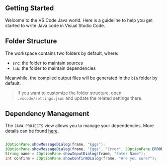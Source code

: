 ## Getting Started

Welcome to the VS Code Java world. Here is a guideline to help you get started to write Java code in Visual Studio Code.

## Folder Structure

The workspace contains two folders by default, where:

- `src`: the folder to maintain sources
- `lib`: the folder to maintain dependencies

Meanwhile, the compiled output files will be generated in the `bin` folder by default.

> If you want to customize the folder structure, open `.vscode/settings.json` and update the related settings there.

## Dependency Management

The `JAVA PROJECTS` view allows you to manage your dependencies. More details can be found [here](https://github.com/microsoft/vscode-java-dependency#manage-dependencies).

```java

JOptionPane.showMessageDialog(frame, "Eggs");
JOptionPane.showMessageDialog(frame, "Eggs", "Error", JOptionPane.ERROR_MESSAGE);
String name = JOptionPane.showInputDialog(frame, "Enter Name");
int confirm = JOptionPane.showConfirmDialog(frame, "Are you sure?");
```